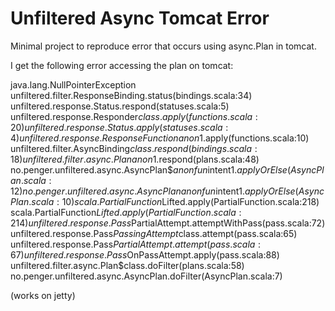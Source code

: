 Unfiltered Async Tomcat Error
=============================

Minimal project to reproduce error that occurs using async.Plan in tomcat.

I get the following error accessing the plan on tomcat:

java.lang.NullPointerException
	unfiltered.filter.ResponseBinding.status(bindings.scala:34)
	unfiltered.response.Status.respond(statuses.scala:5)
	unfiltered.response.Responder$class.apply(functions.scala:20)
	unfiltered.response.Status.apply(statuses.scala:4)
	unfiltered.response.ResponseFunction$$anon$1.apply(functions.scala:10)
	unfiltered.filter.AsyncBinding$class.respond(bindings.scala:18)
	unfiltered.filter.async.Plan$$anon$1.respond(plans.scala:48)
	no.penger.unfiltered.async.AsyncPlan$$anonfun$intent$1.applyOrElse(AsyncPlan.scala:12)
	no.penger.unfiltered.async.AsyncPlan$$anonfun$intent$1.applyOrElse(AsyncPlan.scala:10)
	scala.PartialFunction$Lifted.apply(PartialFunction.scala:218)
	scala.PartialFunction$Lifted.apply(PartialFunction.scala:214)
	unfiltered.response.Pass$PartialAttempt.attemptWithPass(pass.scala:72)
	unfiltered.response.Pass$PassingAttempt$class.attempt(pass.scala:65)
	unfiltered.response.Pass$PartialAttempt.attempt(pass.scala:67)
	unfiltered.response.Pass$OnPassAttempt.apply(pass.scala:88)
	unfiltered.filter.async.Plan$class.doFilter(plans.scala:58)
	no.penger.unfiltered.async.AsyncPlan.doFilter(AsyncPlan.scala:7)

(works on jetty)
